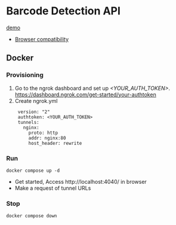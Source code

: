 # Barcode Detection API

[demo](https://mskz-ptplus-jp.github.io/barcode-detection-api/src/)

- [Browser compatibility](https://developer.mozilla.org/en-US/docs/Web/API/Barcode_Detection_API#browser_compatibility)


## Docker

### Provisioning

1. Go to the ngrok dashboard and set up *<YOUR_AUTH_TOKEN>*.  
  https://dashboard.ngrok.com/get-started/your-authtoken
1. Create ngrok.yml
   ```
    version: "2"
    authtoken: <YOUR_AUTH_TOKEN>
    tunnels:
      nginx:
        proto: http
        addr: nginx:80
        host_header: rewrite
   ```

### Run

```
docker compose up -d
```

- Get started, Access http://localhost:4040/ in browser
- Make a request of tunnel URLs

### Stop

```
docker compose down
```